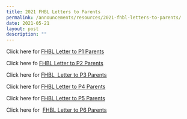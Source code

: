 ```yaml
---
title: 2021 FHBL Letters to Parents
permalink: /announcements/resources/2021-fhbl-letters-to-parents/
date: 2021-05-21
layout: post
description: ""
---
```

Click here for [FHBL Letter to P1 Parents](/files/2021-FHBL-19-May-P1-.docx)

Click here fo [FHBL Letter to P2 Parents](/files/2021-FHBL-19-May-P2-.docx)

Click here for [FHBL  Letter to P3 Parents](/files/2021-FHBL-19-May-P3-.docx)

Click here for [FHBL Letter to P4 Parents](/files/2021-FHBL-19-May-P4-.docx)

Click here for [FHBL Letter to P5 Parents](/files/2021-FHBL-19-May-P5-.docx)

Click here for  [FHBL Letter to P6 Parents](/files/2021-FHBL-19-May-P6-.docx)